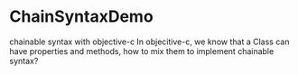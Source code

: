 # ChainSyntaxDemo
chainable syntax with objective-c
In objecitive-c, we know that a Class can have properties and methods, how to mix them to implement chainable syntax?
